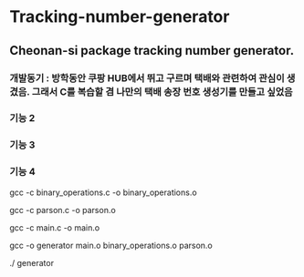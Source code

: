 # Tracking-number-generator
## Cheonan-si package tracking number generator.

### 개발동기 : 방학동안 쿠팡 HUB에서 뛰고 구르며 택배와 관련하여 관심이 생겼음. 그래서  C를 복습할 겸 나만의 택배 송장 번호 생성기를 만들고 싶었음

### 기능 2

### 기능 3

### 기능 4

gcc -c binary_operations.c -o binary_operations.o

gcc -c parson.c -o parson.o

gcc -c main.c -o main.o

gcc -o generator main.o binary_operations.o parson.o

./ generator



